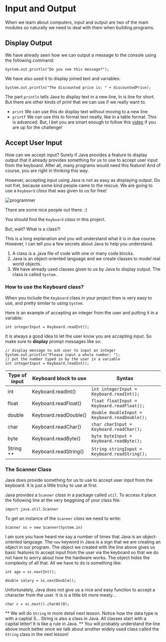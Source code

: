 # Input and Output

When we learn about computers, input and output are two of the main modules so naturally we need to deal with them when building programs.

## Display Output

We have already seen how we can output a message to the console using the following command:

`System.out.println("Do you see this message?");`

We have also used it to display joined text and variables:

`System.out.println("The discounted price is: " + discountedPrice);`

The part `println` tells Java to display text in a new line, ln is line for short. But there are other kinds of *print* that we can use if we really want to.

- `print` We can use this do display text without moving to a new line
- `printf` We can use this to format text neatly, like in a table format. This is advanced. But, I bet you are smart enough to follow this [video](https://www.youtube.com/watch?v=g_BsIuRVfvk) if you are up for the challenge! 

## Accept User Input

How can we accept input? Surely if Java provides a feature to display output that it already provides something for us to use to accept user input from the keyboard. After all, many programs would need this feature! And of course, you are right in thinking this way.

However, accepting input using Java is not as easy as displaying output. Do not fret, because some kind people came to the rescue. We are going to use a `Keyboard` *class* that was given to us for free! 

![programmer](https://media1.giphy.com/media/XXAKgZR1EbAqmuGBE9/giphy.gif)

There are some nice people out there. :)

You should find the `Keyboard` *class* in this project.

But, wait? What is a class?!

This is a long explanation and you will understand what it is in due course. However, I can tell you a few secrets about Java to help you understand.

   1. A class is a .java file of code with one or many code blocks.
   2. Java is an object-oriented language and we create classes to *model* real world objects.
   3. We have already used classes given to us by Java to display output. The class is called `System`.

### How to use the Keyboard class?

When you include the `Keyboard` class in your project then is very easy to use, and pretty similar to using `System`.

Here is an example of accepting an integer from the user and putting it in a variable:

`int integerInput = Keyboard.readInt();`

It is always a good idea to let the user know you are accepting input. So make sure to <b>display</b> prompt messages like so:

```
// display message to ask user to input an integer
System.out.println("Please input a whole number: ");
// put the number typed in by the user in a variable
int integerInput = Keyboard.readInt();
```

| Type of input      | Keyboard block to use | Syntax                                    |
| ------------------ | --------------------- |------------------------------------------ |
| int                | Keyboard.readInt()    | `ìnt integerInput = Keyboard.readInt();`  |
| float              | Keyboard.readFloat()  | `float floatInput = Keyboard.readFloat();`|
| double             | Keyboard.readDouble() | `double doubleInput = Keyboard.readDouble();`|
| char               | Keyboard.readChar()   | `char charInput = Keyboard.readChar();`   |
| byte               | Keyboard.readByte()   | `byte byteInput = Keyboard.readByte();`  |
| String **          | Keyboard.readString() | `String stringInput = Keyboard.readString();`  |

### The Scanner Class

Java does provide something for us to use to accept user input from the keyboard. It is just a little tricky to use at first.

Java provides a `Scanner` *class* in a package called `util`. To access it place the following line at the very beggining of your class file:

`import java.util.Scanner`

To get an instance of the `Scanner` *class* we need to write:

`Scanner sc = new Scanner(System.in)`

I am sure you have heard me say a number of times that Java is an object-oriented language. The `new` keyword in Java is a sign that we are creating an object in our program. The object we created with the line above gives us basic features to accept input from the user via the keyboard so that we do not have to worry about how the hardware works. The object hides the complexity of all that. All we have to do is something like:

`int age = sc.nextInt();`

`double salary = sc.nextDouble();`

Unfortunately, Java does not give us a nice and easy function to accept a character from the user. It is is a little bit more meaty...

`char c = sc.next().charAt(0);`

** We will do `String` in more detail next lesson. Notice how the data type is with a captial S... String is also a class in Java. All classes start with a capital letter! It is like a rule in Java.
** You will probably understand the line above much better once we talk about another widely used class called the `String` class in the next lesson!